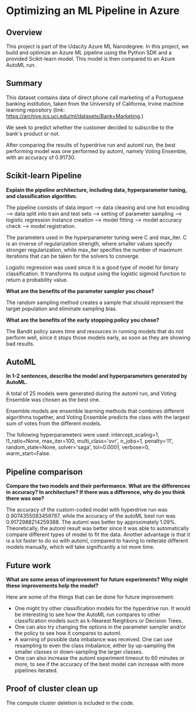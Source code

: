 # Optimizing an ML Pipeline in Azure

## Overview
This project is part of the Udacity Azure ML Nanodegree.
In this project, we build and optimize an Azure ML pipeline using the Python SDK and a provided Scikit-learn model.
This model is then compared to an Azure AutoML run.

## Summary
This dataset contains data of direct phone call marketing of a Portuguese banking institution, taken from the University of California, Irvine machine learning repository (link: https://archive.ics.uci.edu/ml/datasets/Bank+Marketing.)

We seek to predict whether the customer decided to subscribe to the bank's product or not.

After comparing the results of hyperdrive run and automl run, the best performing model was one performed by automl, namely Voting Ensemble, with an accuracy of 0.91730.

## Scikit-learn Pipeline
**Explain the pipeline architecture, including data, hyperparameter tuning, and classification algorithm.**

The pipeline consists of data import --> data cleaning and one hot encoding --> data split into train and test sets --> setting of parameter sampling --> logistic regression instance creation --> model fitting --> model accuracy check --> model registration.

The parameters used in the hyperparameter tuning were C and max_iter. C is an inverse of regularization strength, where smaller values specify stronger regularization, while max_iter specifies the number of maximum iterations that can be taken for the solvers to converge.

Logistic regression was used since it is a good type of model for binary classification. It transforms its output using the logistic sigmoid function to return a probability value.

**What are the benefits of the parameter sampler you chose?**

The random sampling method creates a sample that should represent the target population and eliminate sampling bias.

**What are the benefits of the early stopping policy you chose?**

The Bandit policy saves time and resources in running models that do not perform well, since it stops those models early, as soon as they are showing bad results.

## AutoML
**In 1-2 sentences, describe the model and hyperparameters generated by AutoML.**

A total of 25 models were generated during the automl run, and Voting Ensemble was chosen as the best one.

Ensemble models are ensemble learning methods that combines different algorithms together, and Voting Ensemble predicts the class with the largest sum of votes from the different models.

The following hyperparameters were used: intercept_scaling=1, l1_ratio=None, max_iter=100, multi_class='ovr', n_jobs=1, penalty='l1', random_state=None, solver='saga', tol=0.0001, verbose=0, warm_start=False.

## Pipeline comparison
**Compare the two models and their performance. What are the differences in accuracy? In architecture? If there was a difference, why do you think there was one?**

The accuracy of the custom-coded model with hyperdrive run was 0.9074355083459787, while the accuracy of the autoML best run was 0.9172988214259388. The automl was better by approximately 1.09%. Theoretically, the automl result was better since it was able to automatically compare different types of model to fit the data. Another advantage is that it is a lot faster to do so with automl, compared to having to reiterate different models manually, which will take significantly a lot more time. 

## Future work
**What are some areas of improvement for future experiments? Why might these improvements help the model?**

Here are some of the things that can be done for future improvement:
- One might try other classification models for the hyperdrive run. It would be interesting to see how the AutoML run compares to other classification models such as k-Nearest Neighbors or Decision Trees. 
- One can also try changing the options in the parameter sampler and/or the policy to see how it compares to automl.
- A warning of possible data imbalance was received. One can use resampling to even the class imbalance, either by up-sampling the smaller classes or down-sampling the larger classes.
- One can also increase the automl experiment timeout to 60 minutes or more, to see if the accuracy of the best model can increase with more pipelines iterated. 

## Proof of cluster clean up

The compute cluster deletion is included in the code.
